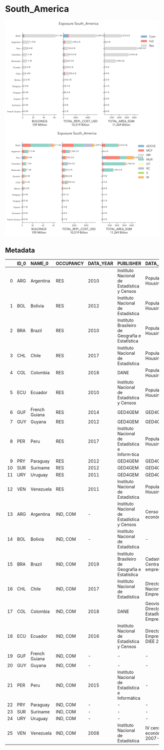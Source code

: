 # South_America

![](expo_total_occ.png)
![](expo_total_taxo.png)

## Metadata
|    | ID_0   | NAME_0        | OCCUPANCY   | DATA_YEAR   | PUBLISHER                                       | DATA_SOURCES                                |   ADMIN_LEVEL | SOURCE                                                                                                                              |
|---:|:-------|:--------------|:------------|:------------|:------------------------------------------------|:--------------------------------------------|--------------:|:------------------------------------------------------------------------------------------------------------------------------------|
|  0 | ARG    | Argentina     | RES         | 2010        | Instituto Nacional de Estadística y Censos      | Population and Housing Census               |             2 | https://www.indec.gob.ar/indec/web/Nivel4-Tema-2-41-135                                                                             |
|  1 | BOL    | Bolivia       | RES         | 2012        | Instituto Nacional de Estadística               | Population and Housing Census               |             3 | https://anda.ine.gob.bo/index.php/catalog/8                                                                                         |
|  2 | BRA    | Brazil        | RES         | 2010        | Instituto Brasileiro de Geografia e EstatÌstica | Population and Housing Census               |             2 | https://censo2010.ibge.gov.br/resultados.html                                                                                       |
|  3 | CHL    | Chile         | RES         | 2017        | Instituto Nacional de Estadística               | Population and Housing Census               |             4 | https://www.ine.gob.cl/estadisticas/sociales/censos-de-poblacion-y-vivienda/censo-de-poblacion-y-vivienda                           |
|  4 | COL    | Colombia      | RES         | 2018        | DANE                                            | Population and Housing Census               |             2 | https://microdatos.dane.gov.co/index.php/catalog/643/get_microdata                                                                  |
|  5 | ECU    | Ecuador       | RES         | 2010        | Instituto Nacional de Estadística y Censos      | Population and Housing Census               |             3 | https://www.ecuadorencifras.gob.ec/base-de-datos-censo-de-poblacion-y-vivienda/                                                     |
|  6 | GUF    | French Guiana | RES         | 2014        | GED4GEM                                         | GED4GEM                                     |             1 | GED4GEM                                                                                                                             |
|  7 | GUY    | Guyana        | RES         | 2012        | GED4GEM                                         | GED4GEM                                     |             1 | GED4GEM                                                                                                                             |
|  8 | PER    | Peru          | RES         | 2017        | Instituto Nacional de Estadística e Inform·tica | Population and Housing Census               |             3 | Redatam                                                                                                                             |
|  9 | PRY    | Paraguay      | RES         | 2012        | GED4GEM                                         | GED4GEM                                     |             1 | GED4GEM                                                                                                                             |
| 10 | SUR    | Suriname      | RES         | 2012        | GED4GEM                                         | GED4GEM                                     |             1 | GED4GEM                                                                                                                             |
| 11 | URY    | Uruguay       | RES         | 2011        | GED4GEM                                         | GED4GEM                                     |             1 | GED4GEM                                                                                                                             |
| 12 | VEN    | Venezuela     | RES         | 2011        | Instituto Nacional de Estadística               | Population and Housing Census               |             3 | Redatam                                                                                                                             |
| 13 | ARG    | Argentina     | IND, COM    | -           | Instituto Nacional de Estadística y Censos      | Censo Nacional económico                    |             1 | -                                                                                                                                   |
| 14 | BOL    | Bolivia       | IND, COM    | -           | Instituto Nacional de Estadística               | -                                           |             1 | -                                                                                                                                   |
| 15 | BRA    | Brazil        | IND, COM    | 2019        | Instituto Brasileiro de Geografia e Estatística | Cadastro Central do empresas                |             1 | https://www.ibge.gov.br/estatisticas/economicas/comercio/9016-estatisticas-do-cadastro-central-de-empresas.html?=&t=resultados      |
| 16 | CHL    | Chile         | IND, COM    | 2017        | Instituto Nacional de Estadística               | Directorio Nacional de Empresas 2017        |             1 | https://www.ine.gob.cl/herramientas/portal-de-mapas/geodatos-abiertos                                                               |
| 17 | COL    | Colombia      | IND, COM    | 2018        | DANE                                            | Geovisor Directorio EstadÌstico de Empresas |             1 | https://geoportal.dane.gov.co/geovisores/economia/directorio-estadistico-de-empresas/?lt=4.456007353293281&lg=-73.2781601239999&z=5 |
| 18 | ECU    | Ecuador       | IND, COM    | 2016        | Instituto Nacional de Estadística y Censos      | Directorio de Empresas - DIEE 2016          |             1 | https://www.ecuadorencifras.gob.ec/directorio-de-empresas-2016/                                                                     |
| 19 | GUF    | French Guiana | IND, COM    | -           | -                                               | -                                           |             1 | -                                                                                                                                   |
| 20 | GUY    | Guyana        | IND, COM    | -           | -                                               | -                                           |             1 | -                                                                                                                                   |
| 21 | PER    | Peru          | IND, COM    | 2015        | Instituto Nacional de Estadística e Informática | -                                           |             1 | http://censos.inei.gob.pe/cenec2008/tabulados/                                                                                      |
| 22 | PRY    | Paraguay      | IND, COM    | -           | -                                               | -                                           |             1 | -                                                                                                                                   |
| 23 | SUR    | Suriname      | IND, COM    | -           | -                                               | -                                           |             1 | -                                                                                                                                   |
| 24 | URY    | Uruguay       | IND, COM    | -           | -                                               | -                                           |             1 | -                                                                                                                                   |
| 25 | VEN    | Venezuela     | IND, COM    | 2008        | Instituto Nacional de Estadística               | IV censo económico 2007-2008                |             1 | http://www.ine.gov.ve/documentos/Economia/IVCensoEconomico/pdf/InformeIVCE.pdf                                                      |

    